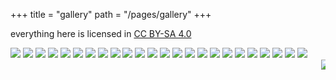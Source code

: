 +++
title = "gallery"
path = "/pages/gallery"
+++

everything here is licensed in [CC BY-SA 4.0](https://creativecommons.org/licenses/by-sa/4.0/)

![](/images/gallery/0ef74d99-ddfb-40d3-b2ce-9be24b66bc70.png) ![](/images/gallery/1e7bb89d-9b88-46e3-a399-38c07f09bd36.png) ![](/images/gallery/20230724_162251.jpg) ![](/images/gallery/20230827_181147.jpg) ![](/images/gallery/20230827_181336.jpg) ![](/images/gallery/20230827_181346.jpg) ![](/images/gallery/20230827_181356.jpg) ![](/images/gallery/27be1643-4106-4bb4-9ec3-ee0722175f82.png) ![](/images/gallery/20230827_181346.jpg) ![](/images/gallery/5baa900a-a2d1-4bf2-9ded-a4f95cc18acd.png) ![](/images/gallery/a5da6bba-743b-40a9-bb8f-d6ea69d080d4.png) ![](/images/gallery/catoncomputer.jpg) ![](/images/gallery/cbdd348e-84eb-4d45-83e8-448d4da69934.png) ![](/images/gallery/IMG_20230922_105957.jpg) ![](/images/gallery/IMG_20230922_111021.jpg) ![](/images/gallery/20230215_224439.jpg) ![](/images/gallery/20230312_191432.jpg) ![](/images/gallery/20230426_190539.jpg) ![](/images/gallery/20230508_152432.jpg) ![](/images/gallery/20230724_162217.jpg) ![](/images/gallery/a3c3fce965c4946f9ab7ce7be25e9b0d.png) ![](/images/gallery/fireee.jpg) ![](/images/gallery/fucked%20upp.jpg) ![](/images/gallery/gnarpy.png)
<marquee><img src="/images/gallery/3dgifmaker11702.gif" /></marquee>

